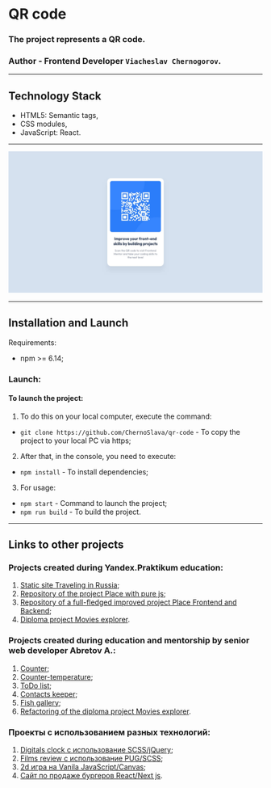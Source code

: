 # QR code

### The project represents a QR code.

### **Author** - Frontend Developer `Viacheslav Chernogorov`.
---

## Technology Stack
- HTML5: Semantic tags,
- CSS modules,
- JavaScript: React.

---

<div>
  <img 
    src='./public/desktop-design.jpg' 
    width="600px"
  >
</div>

---

## Installation and Launch

Requirements:

* npm >= 6.14;


### Launch:


#### To launch the project: 
1. To do this on your local computer, execute the command: 

- `git clone https://github.com/ChernoSlava/qr-code` - To copy the project to your local PC via https;

2. After that, in the console, you need to execute:

- `npm install` -  To install dependencies;


3. For usage:

- `npm start` - Command to launch the project;
- `npm run build` - To build the project.

---
## Links to other projects
### Projects created during Yandex.Praktikum education:

1) [Static site Traveling in Russia](https://github.com/ChernoSlava/Russian-travel);
2) [Repository of the project Place with pure js](https://github.com/ChernoSlava/Mesto);
3) [Repository of a full-fledged improved project Place Frontend and Backend](https://github.com/ChernoSlava/react-mesto-api-full);
4) [Diploma project Movies explorer](https://github.com/ChernoSlava/movies-explorer-frontend).


### Projects created during education and mentorship by senior web developer Abretov A.:

1) [Counter](https://github.com/ChernoSlava/counter);
2) [Counter-temperature](https://github.com/ChernoSlava/counter-temperature);
3) [ToDo list](https://github.com/ChernoSlava/ToDo);
4) [Contacts keeper](https://github.com/ChernoSlava/contacts-keeper);
4) [Fish gallery](https://github.com/ChernoSlava/fish-gallery);
5) [Refactoring of the diploma project Movies explorer](https://github.com/ChernoSlava/Movies-exlorer-refactor).

### Проекты с использованием разных технологий:

1) [Digitals clock с использование SCSS/jQuery](https://github.com/ChernoSlava/Digital-Clock.git);
2) [Films review с использование PUG/SCSS](https://github.com/ChernoSlava/Film-Review);
3) [2d игра на Vanila JavaScript/Canvas](https://github.com/ChernoSlava/Fluppy);
4) [Сайт по продаже бургеров React/Next js](https://github.com/ChernoSlava/Burgers-Next-JS).
